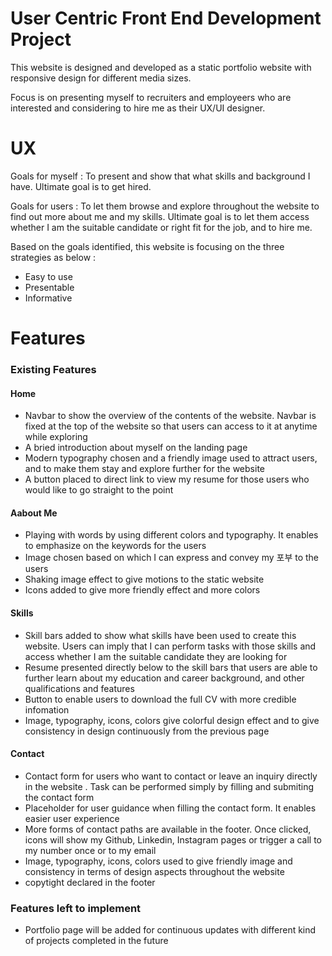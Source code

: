 # User Centric Front End Development Project 
This website is designed and developed as a static portfolio website with responsive design for different media sizes.

Focus is on presenting myself to recruiters and employeers who are interested and considering to hire me as their UX/UI designer. 
# UX
Goals for myself : To present and show that what skills and background I have. Ultimate goal is to get hired.

Goals for users : To let them browse and explore throughout the website to find out more about me and my skills. Ultimate goal is to let them access whether I am the suitable candidate or right fit for the job, and to hire me.

Based on the goals identified, this website is focusing on the three strategies as below :  
* Easy to use
* Presentable
* Informative
# Features  
### Existing Features  
#### Home  
* Navbar to show the overview of the contents of the website. Navbar is fixed at the top of the website so that users can access to it at anytime while exploring
* A bried introduction about myself on the landing page
* Modern typography chosen and a friendly image used to attract users, and to make them stay and explore further for the website
* A button placed to direct link to view my resume for those users who would like to go straight to the point
#### Aabout Me
* Playing with words by using different colors and typography. It enables to emphasize on the keywords for the users
* Image chosen based on which I can express and convey my 포부 to the users
* Shaking image effect to give motions to the static website
* Icons added to give more friendly effect and more colors
#### Skills 
* Skill bars added to show what skills have been used to create this website. Users can imply that I can perform tasks with those skills and access whether I am the suitable candidate they are looking for
* Resume presented directly below to the skill bars that users are able to further learn about my education and career background, and other qualifications and features
* Button to enable users to download the full CV with more credible infomation
* Image, typography, icons, colors give colorful design effect and to give consistency in design continuously from the previous page
#### Contact
* Contact form for users who want to contact or leave an inquiry directly in the website . Task can be performed simply by filling and submiting the contact form
* Placeholder for user guidance when filling the contact form. It enables easier user experience
* More forms of contact paths are available in the footer. Once clicked, icons will show my Github, Linkedin, Instagram pages or trigger a call to my number once or to my email
* Image, typography, icons, colors used to give friendly image and consistency in terms of design aspects throughout the website
* copytight declared in the footer
### Features left to implement
* Portfolio page will be added for continuous updates with different kind of projects completed in the future
